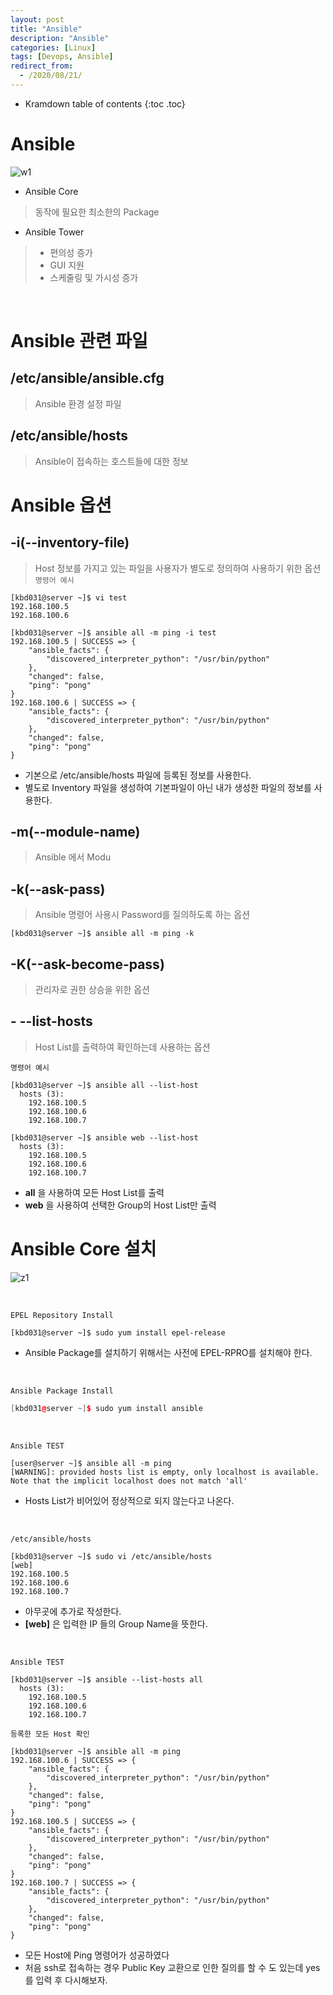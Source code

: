 ```yaml
---
layout: post
title: "Ansible"
description: "Ansible"
categories: [Linux]
tags: [Devops, Ansible]
redirect_from:
  - /2020/08/21/
---
```


* Kramdown table of contents
{:toc .toc}


# Ansible

![w1](https://user-images.githubusercontent.com/69279022/90725238-d450fc00-e2fa-11ea-8d4d-c504b7ecce42.png)

- Ansible Core 

> 동작에 필요한 최소한의 Package   

- Ansible Tower

> - 편의성 증가   
> - GUI 지원   
> - 스케줄링 및 가시성 증가   

<br>

# Ansible 관련 파일

## /etc/ansible/ansible.cfg
> Ansible 환경 설정 파일   

## /etc/ansible/hosts
> Ansible이 접속하는 호스트들에 대한 정보   

# Ansible 옵션


## -i(--inventory-file)

> Host 정보를 가지고 있는 파일을 사용자가 별도로 정의하여 사용하기 위한 옵션    
` 명령어 예시 `   
~~~
[kbd031@server ~]$ vi test
192.168.100.5
192.168.100.6
~~~
~~~
[kbd031@server ~]$ ansible all -m ping -i test
192.168.100.5 | SUCCESS => {
    "ansible_facts": {
        "discovered_interpreter_python": "/usr/bin/python"
    }, 
    "changed": false, 
    "ping": "pong"
}
192.168.100.6 | SUCCESS => {
    "ansible_facts": {
        "discovered_interpreter_python": "/usr/bin/python"
    }, 
    "changed": false, 
    "ping": "pong"
}
~~~
- 기본으로 /etc/ansible/hosts 파일에 등록된 정보를 사용한다.   
- 별도로 Inventory 파일을 생성하여 기본파일이 아닌 내가 생성한 파일의 정보를 사용한다.   

## -m(--module-name)

> Ansible 에서 Modu

## -k(--ask-pass)

> Ansible 명령어 사용시 Password를 질의하도록 하는 옵션
~~~
[kbd031@server ~]$ ansible all -m ping -k
~~~

## -K(--ask-become-pass)

> 관리자로 권한 상승을 위한 옵션

## - --list-hosts

> Host List를 출력하여 확인하는데 사용하는 옵션

` 명령어 예시 `
~~~
[kbd031@server ~]$ ansible all --list-host
  hosts (3):
    192.168.100.5
    192.168.100.6
    192.168.100.7
~~~
~~~
[kbd031@server ~]$ ansible web --list-host
  hosts (3):
    192.168.100.5
    192.168.100.6
    192.168.100.7
~~~
- **all** 을 사용하여 모든 Host List를 출력
- **web** 을 사용하여 선택한 Group의 Host List만 출력

# Ansible Core 설치

![z1](https://user-images.githubusercontent.com/69279022/90864781-47767300-e3cc-11ea-98de-fdc071741e85.png)

<br>

` EPEL Repository Install `
~~~
[kbd031@server ~]$ sudo yum install epel-release
~~~
- Ansible Package를 설치하기 위해서는 사전에 EPEL-RPRO를 설치해야 한다.  

<br>

` Ansible Package Install `
~~~cpp
[kbd031@server ~]$ sudo yum install ansible
~~~

<br>

` Ansible TEST `
~~~
[user@server ~]$ ansible all -m ping
[WARNING]: provided hosts list is empty, only localhost is available. Note that the implicit localhost does not match 'all'
~~~
- Hosts List가 비어있어 정상적으로 되지 않는다고 나온다.

<br>

` /etc/ansible/hosts `
~~~
[kbd031@server ~]$ sudo vi /etc/ansible/hosts
[web]
192.168.100.5
192.168.100.6
192.168.100.7
~~~
- 아무곳에 추가로 작성한다.
- **[web]** 은 입력한 IP 들의 Group Name을 뜻한다.
<br>

` Ansible TEST `
~~~
[kbd031@server ~]$ ansible --list-hosts all
  hosts (3):
    192.168.100.5
    192.168.100.6
    192.168.100.7
~~~
` 등록한 모든 Host 확인 `
~~~
[kbd031@server ~]$ ansible all -m ping
192.168.100.6 | SUCCESS => {
    "ansible_facts": {
        "discovered_interpreter_python": "/usr/bin/python"
    },
    "changed": false,
    "ping": "pong"
}
192.168.100.5 | SUCCESS => {
    "ansible_facts": {
        "discovered_interpreter_python": "/usr/bin/python"
    },
    "changed": false,
    "ping": "pong"
}
192.168.100.7 | SUCCESS => {
    "ansible_facts": {
        "discovered_interpreter_python": "/usr/bin/python"
    },
    "changed": false,
    "ping": "pong"
}
~~~
- 모든 Host에 Ping 명령어가 성공하였다
- 처음 ssh로 접속하는 경우 Public Key 교환으로 인한 질의를 할 수 도 있는데 yes를 입력 후 다시해보자.

<br>